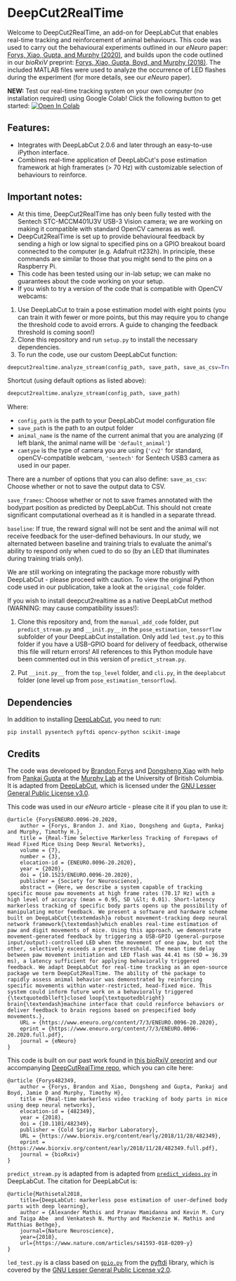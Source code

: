 # DeepCut2RealTime
Welcome to DeepCut2RealTime, an add-on for DeepLabCut that enables real-time tracking
and reinforcement of animal behaviours. This code was used to carry out the behavioural experiments outlined
in our _eNeuro_ paper: [Forys, Xiao, Gupta, and Murphy (2020)](https://doi.org/10.1523/ENEURO.0096-20.2020), 
and builds upon the code outlined in our _bioRxiV_ preprint: [Forys, Xiao, Gupta, Boyd, and Murphy (2018)](https://doi.org/10.1101/482349). 
The included MATLAB files were used to analyze the occurrence of LED flashes during the experiment (for more details, 
see our _eNeuro_ paper).

**NEW:** Test our real-time tracking system on your own computer (no installation required) using Google Colab! Click
the following button to get started:
[![Open In Colab](https://colab.research.google.com/assets/colab-badge.svg)](https://colab.research.google.com/github/bf777/deepcut2realtime/blob/master/notebooks/deepcut2realtime.ipynb)

## Features:
- Integrates with DeepLabCut 2.0.6 and later through an easy-to-use iPython interface.
- Combines real-time application of DeepLabCut's pose estimation framework at high
framerates (> 70 Hz) with customizable selection of behaviours to reinforce.

## Important notes:
- At this time, DeepCut2RealTime has only been fully tested with the Sentech STC-MCCM401U3V USB-3 Vision camera; we are
working on making it compatible with standard OpenCV cameras as well.
- DeepCut2RealTime is set up to provide behavioural feedback by sending a high or low
signal to specified pins on a GPIO breakout board connected to the computer (e.g. Adafruit rt232h). In
principle, these commands are similar to those that you might send to the pins on a Raspberry Pi.
- This code has been tested using our in-lab setup; we can make no guarantees about the code working on
your setup.
- If you wish to try a version of the code that is compatible with OpenCV webcams:
1. Use DeepLabCut to train a pose estimation model with eight points (you can train it with fewer or more points, but this
may require you to change the threshold code to avoid errors. A guide to changing the feedback threshold is coming soon!)
2. Clone this repository and run `setup.py` to install the necessary dependencies.
3. To run the code, use our custom DeepLabCut function:
```python
deepcut2realtime.analyze_stream(config_path, save_path, save_as_csv=True, save_frames=True, baseline=False, name=animal_name, camtype='cv2')
```
Shortcut (using default options as listed above):
```python
deepcut2realtime.analyze_stream(config_path, save_path)
```
Where:
 - `config_path` is the path to your DeepLabCut model configuration file
 - `save_path` is the path to an output folder
 - `animal_name` is the name of the current animal that you are analyzing (if left blank, the animal name will be `'default_animal'`)
 - `camtype` is the type of camera you are using (`'cv2'` for standard, openCV-compatible webcam, `'sentech'` for Sentech USB3 camera
 as used in our paper.
 
There are a number of options that you can also define:
`save_as_csv`: Choose whether or not to save the output data to CSV.

`save_frames`: Choose whether or not to save frames annotated with the bodypart position as predicted by DeepLabCut. 
This should not create significant computational overhead as it is handled in a separate thread.

`baseline`: If true, the reward signal will not be sent and the animal will not receive feedback for the user-defined behaviours.
In our study, we alternated between baseline and training trials to evaluate the animal's ability to respond only when cued to do so
(by an LED that illuminates during training trials only).

We are still working on integrating the package more robustly with DeepLabCut - please proceed with caution. To view the
original Python code used in our publication, take a look at the `original_code` folder.

If you wish to install deepcut2realtime as a native DeepLabCut method (WARNING: may cause compatibility issues!):
1. Clone this repository and, from the `manual_add_code` folder, put `predict_stream.py` and `__init.py__` in the `pose_estimation_tensorflow` subfolder
of your DeepLabCut installation. Only add `led_test.py` to this folder if you have a USB-GPIO board for delivery of feedback, otherwise
this file will return errors! All references to this Python module have been commented out in this version of `predict_stream.py`.

2.  Put `__init.py__` from the `top_level` folder, and `cli.py`, in the `deeplabcut` folder (one level up from `pose_estimation_tensorflow`).

## Dependencies
In addition to installing [DeepLabCut](https://github.com/AlexEMG/DeepLabCut/blob/master/docs/installation.md), you need
to run:
```text
pip install pysentech pyftdi opencv-python scikit-image
```

## Credits
The code was developed by [Brandon Forys](https://github.com/bf777) and [Dongsheng Xiao](https://github.com/DongshengXiao)
with help from [Pankaj Gupta](https://github.com/pankajkgupta) at the [Murphy Lab](https://murphylab.med.ubc.ca/) 
at the University of British Columbia. It is adapted from [DeepLabCut](https://github.com/AlexEMG/DeepLabCut), which is
licensed under the [GNU Lesser General Public License v3.0](https://github.com/AlexEMG/DeepLabCut/blob/master/LICENSE).

This code was used in our _eNeuro_ article - please cite it if you plan to use it:
```text
@article {ForysENEURO.0096-20.2020,
	author = {Forys, Brandon J. and Xiao, Dongsheng and Gupta, Pankaj and Murphy, Timothy H.},
	title = {Real-Time Selective Markerless Tracking of Forepaws of Head Fixed Mice Using Deep Neural Networks},
	volume = {7},
	number = {3},
	elocation-id = {ENEURO.0096-20.2020},
	year = {2020},
	doi = {10.1523/ENEURO.0096-20.2020},
	publisher = {Society for Neuroscience},
	abstract = {Here, we describe a system capable of tracking specific mouse paw movements at high frame rates (70.17 Hz) with a high level of accuracy (mean = 0.95, SD \&lt; 0.01). Short-latency markerless tracking of specific body parts opens up the possibility of manipulating motor feedback. We present a software and hardware scheme built on DeepLabCut{\textemdash}a robust movement-tracking deep neural network framework{\textemdash}which enables real-time estimation of paw and digit movements of mice. Using this approach, we demonstrate movement-generated feedback by triggering a USB-GPIO (general-purpose input/output)-controlled LED when the movement of one paw, but not the other, selectively exceeds a preset threshold. The mean time delay between paw movement initiation and LED flash was 44.41 ms (SD = 36.39 ms), a latency sufficient for applying behaviorally triggered feedback. We adapt DeepLabCut for real-time tracking as an open-source package we term DeepCut2RealTime. The ability of the package to rapidly assess animal behavior was demonstrated by reinforcing specific movements within water-restricted, head-fixed mice. This system could inform future work on a behaviorally triggered {\textquotedblleft}closed loop{\textquotedblright} brain{\textendash}machine interface that could reinforce behaviors or deliver feedback to brain regions based on prespecified body movements.},
	URL = {https://www.eneuro.org/content/7/3/ENEURO.0096-20.2020},
	eprint = {https://www.eneuro.org/content/7/3/ENEURO.0096-20.2020.full.pdf},
	journal = {eNeuro}
}
``` 


This code is built on our past work found in [this bioRxiV preprint](https://doi.org/10.1101/482349)
and our accompanying [DeepCutRealTime repo](https://github.com/bf777/DeepCutRealTime), which you can cite here:
```text
@article {Forys482349,
	author = {Forys, Brandon and Xiao, Dongsheng and Gupta, Pankaj and Boyd, Jamie D and Murphy, Timothy H},
	title = {Real-time markerless video tracking of body parts in mice using deep neural networks},
	elocation-id = {482349},
	year = {2018},
	doi = {10.1101/482349},
	publisher = {Cold Spring Harbor Laboratory},
	URL = {https://www.biorxiv.org/content/early/2018/11/28/482349},
	eprint = {https://www.biorxiv.org/content/early/2018/11/28/482349.full.pdf},
	journal = {bioRxiv}
}
```

`predict_stream.py` is adapted from is adapted from [`predict_videos.py`](https://github.com/AlexEMG/DeepLabCut/blob/master/deeplabcut/pose_estimation_tensorflow/predict_videos.py)
 in DeepLabCut. The citation for DeepLabCut is:
```text
@article{Mathisetal2018,
    title={DeepLabCut: markerless pose estimation of user-defined body parts with deep learning},
    author = {Alexander Mathis and Pranav Mamidanna and Kevin M. Cury and Taiga Abe  and Venkatesh N. Murthy and Mackenzie W. Mathis and Matthias Bethge},
    journal={Nature Neuroscience},
    year={2018},
    url={https://www.nature.com/articles/s41593-018-0209-y}
}
```

`led_test.py` is a class based on [`gpio.py`](https://github.com/eblot/pyftdi/blob/master/pyftdi/tests/gpio.py) from
 the [pyftdi](https://github.com/eblot/pyftdi) library, which is covered by the [GNU Lesser General Public License v2.0](https://eblot.github.io/pyftdi/license.html).